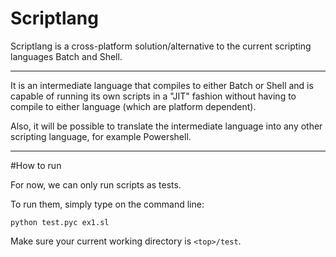 # Scriptlang

Scriptlang is a cross-platform solution/alternative to the current scripting languages Batch and Shell.

___
It is an intermediate language that compiles to either Batch or Shell and is capable of running its own scripts in a "JIT" fashion without having to compile to either language (which are platform dependent).

Also, it will be possible to translate the intermediate language into any other scripting language, for example Powershell.
___
#How to run  

For now, we can only run scripts as tests.  

To run them, simply type on the command line:  

`python test.pyc ex1.sl`

Make sure your current working directory is `<top>/test`.
